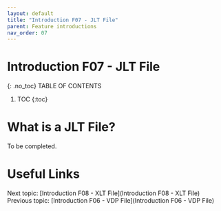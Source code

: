 ```yaml
---
layout: default
title: "Introduction F07 - JLT File"
parent: Feature introductions
nav_order: 07
---
```


# Introduction F07 - JLT File
{: .no_toc}
TABLE OF CONTENTS 
1. TOC
{:toc}  

# What is a JLT File?
To be completed.  
  


# Useful Links
Next topic: [Introduction F08 - XLT File](Introduction F08 - XLT File)  
Previous topic: [Introduction F06 - VDP File](Introduction F06 - VDP File)  

